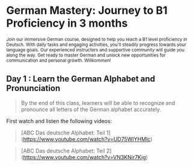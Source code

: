# **German Mastery: Journey to B1 Proficiency in 3 months**
<sub>Join our immersive German course, designed to help you reach a B1 level proficiency in Deutsch. With daily tasks and engaging activities, you'll steadily progress towards your language goals. Our experienced instructors and supportive community will guide you along the way. Get ready to master German and unlock new opportunities for communication and personal growth. Willkommen!

  
## Day 1 : Learn the German Alphabet and Pronunciation 
> By the end of this class, learners will be able to recognize and pronounce all letters of the German alphabet accurately. 

  First watch and listen the following videos: 
  
> [ABC Das deutsche Alphabet: Teil 1] (https://www.youtube.com/watch?v=UD75WIYHMlc) 
  
>[ABC Das deutsche Alphabet: Teil 2] (https://www.youtube.com/watch?v=VN3KNir7Kig) 
